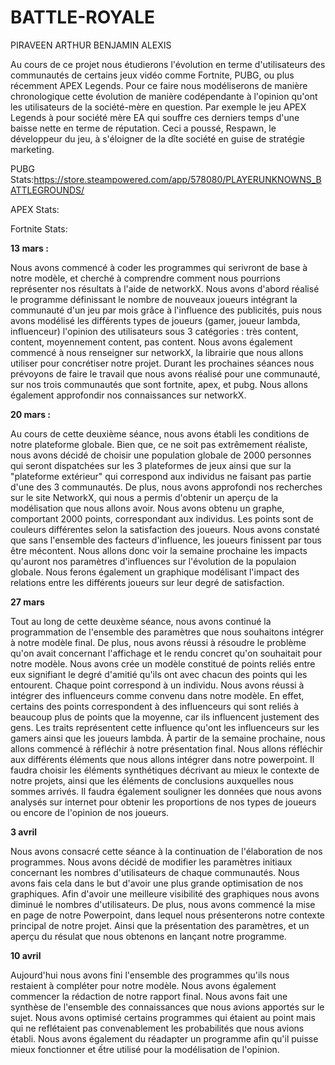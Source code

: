 # BATTLE-ROYALE
PIRAVEEN ARTHUR BENJAMIN ALEXIS

Au cours de ce projet nous étudierons l'évolution en terme d'utilisateurs des communautés de certains jeux vidéo comme Fortnite, PUBG, ou plus récemment APEX Legends. Pour ce faire nous modéliserons de manière chronologique cette évolution de manière codépendante à l'opinion qu'ont les utilisateurs de la société-mère en question. Par exemple le jeu APEX Legends à pour société mère EA qui souffre ces derniers temps d'une baisse nette en terme de réputation. Ceci a poussé, Respawn, le développeur du jeu, à s'éloigner de la dîte société en guise de stratégie marketing.


PUBG Stats:https://store.steampowered.com/app/578080/PLAYERUNKNOWNS_BATTLEGROUNDS/


APEX Stats:


Fortnite Stats:



**13 mars :**

Nous avons commencé à coder les programmes qui serivront de base à notre modèle, et cherché à comprendre
comment nous pourrions représenter nos résultats à l'aide de networkX. Nous avons d'abord réalisé le programme définissant
le nombre de nouveaux joueurs intégrant la communauté d'un jeu par mois grâce à l'influence des publicités, puis nous avons
modélisé les différents types de joueurs (gamer, joueur lambda, influenceur) l'opinion des utilisateurs sous 3 catégories : 
très content, content, moyennement content, pas content. Nous avons également commencé à nous renseigner sur networkX, la librairie
que nous allons utiliser pour concrétiser notre projet. 
Durant les prochaines séances nous prévoyons de faire le travail que nous avons réalisé pour une communauté, sur nos trois
communautés que sont fortnite, apex, et pubg. Nous allons également approfondir nos connaissances sur networkX.

**20 mars :**

Au cours de cette deuxième séance, nous avons établi les conditions de notre plateforme globale. Bien que, ce ne soit pas extrêmement réaliste, nous avons décidé de choisir une population globale de 2000 personnes qui seront dispatchées sur les 3 plateformes de jeux ainsi que sur la "plateforme extérieur" qui correspond aux individus ne faisant pas partie d'une des 3 communautés. 
De plus, nous avons approfondi nos recherches sur le site NetworkX, qui nous a permis d'obtenir un aperçu de la modélisation que nous allons avoir. Nous avons obtenu un graphe, comportant 2000 points, correspondant aux individus. Les points sont de couleurs différentes selon la satisfaction des joueurs. Nous avons constaté que sans l'ensemble des facteurs d'influence, les joueurs finissent par tous être mécontent. Nous allons donc voir la semaine prochaine les impacts qu'auront nos paramètres d'influences sur l'évolution de la populaion globale.
Nous ferons également un graphique modélisant l'impact des relations entre les différents joueurs sur leur degré de satisfaction.

**27 mars**

Tout au long de cette deuxème séance, nous avons continué la programmation de l'ensemble des paramètres que nous souhaitons intégrer à notre modèle final. De plus, nous avons réussi à résoudre le problème qu'on avait concernant l'affichage et le rendu concret qu'on souhaitait pour notre modèle. Nous avons crée un modèle constitué de points reliés entre eux signifiant le degré d'amitié qu'ils ont avec chacun des points qui les entourent. Chaque point correspond à un individu. Nous avons réussi à intégrer des influenceurs comme convenu dans notre modèle. En effet, certains des points correspondent à des influenceurs qui sont reliés à beaucoup plus de points que la moyenne, car ils influencent justement des gens. Les traits représentent cette influence qu'ont les influenceurs sur les gamers ainsi que les joueurs lambda.
À partir de la semaine prochaine, nous allons commencé à réfléchir à notre présentation final. Nous allons réfléchir aux différents éléments que nous allons intégrer dans notre powerpoint. Il faudra choisir les éléments synthétiques décrivant au mieux le contexte de notre projets, ainsi que les éléments de conclusions auxquelles nous sommes arrivés.
Il faudra également souligner les données que nous avons analysés sur internet pour obtenir les proportions de nos types de joueurs ou encore de l'opinion de nos joueurs.

**3 avril**

Nous avons consacré cette séance à la continuation de l'élaboration de nos programmes. Nous avons décidé de modifier les paramètres initiaux concernant les nombres d'utilisateurs de chaque communautés. Nous avons fais cela dans le but d'avoir une plus grande optimisation de nos graphiques. Afin d'avoir une meilleure visibilité des graphiques nous avons diminué le nombres d'utilisateurs. 
De plus, nous avons commencé la mise en page de notre Powerpoint, dans lequel nous présenterons notre contexte principal de notre projet. Ainsi que la présentation des paramètres, et un aperçu du résulat que nous obtenons en lançant notre programme.

**10 avril**

Aujourd'hui nous avons fini l'ensemble des programmes qu'ils nous restaient à compléter pour notre modèle. Nous avons également commencer la rédaction de notre rapport final. Nous avons fait une synthèse de l'ensemble des connaissances que nous avions apportés sur le sujet. Nous avons optimisé certains programmes qui étaient au point mais qui ne reflétaient pas convenablement les probabilités que nous avions établi. Nous avons également du réadapter un programme afin qu'il puisse mieux fonctionner et ếtre utilisé pour la modélisation de l'opinion.
